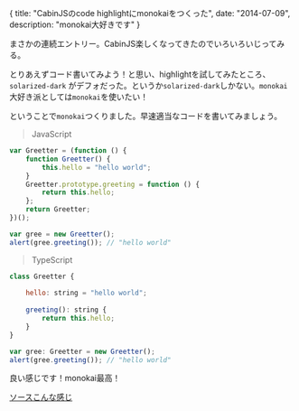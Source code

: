 {
  title: "CabinJSのcode highlightにmonokaiをつくった",
  date:  "2014-07-09",
  description: "monokai大好きです"
}

まさかの連続エントリー。CabinJS楽しくなってきたのでいろいろいじってみる。

とりあえずコード書いてみよう！と思い、highlightを試してみたところ、`solarized-dark` がデフォだった。というか`solarized-dark`しかない。`monokai`大好き派としては`monokai`を使いたい！

ということで`monokai`つくりました。早速適当なコードを書いてみましょう。

> JavaScript

```js
var Greetter = (function () {
    function Greetter() {
        this.hello = "hello world";
    }
    Greetter.prototype.greeting = function () {
        return this.hello;
    };
    return Greetter;
})();

var gree = new Greetter();
alert(gree.greeting()); // "hello world"
```

> TypeScript

```js
class Greetter {
    
    hello: string = "hello world";
    
    greeting(): string {
        return this.hello;
    }
}

var gree: Greetter = new Greetter();
alert(gree.greeting()); // "hello world"
```

良い感じです！monokai最高！

[ソースこんな感じ](https://github.com/funnythingz/CabinJS-monokai/blob/master/_monokai.scss)
